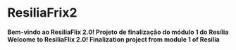 # ResiliaFrix2

**Bem-vindo ao ResiliaFlix 2.0! Projeto de finalização do módulo 1 do Resília**<br>
**Welcome to ResiliaFlix 2.0! Finalization project from module 1 of Resilia**

